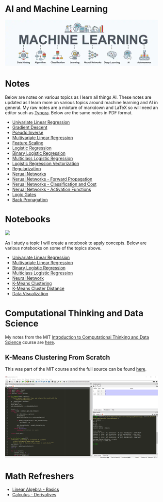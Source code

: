 # AI and Machine Learning

![Machine Learning](images/ml.png)

# Notes

Below are notes on various topics as I learn all things AI. These notes are updated as I learn more on various topics around machine learning and AI in general. My raw notes are a mixture of markdown and LaTeX so will need an editor such as [Typora](https://typora.io/). Below are the same notes in PDF format.

* [Univariate Linear Regression](notes/pdf/1-1-univariate-linear-regression.pdf)
* [Gradient Descent](notes/pdf/1-1-univariate-linear-regression.pdf)
* [Pseudo Inverse](notes/pdf/1-3-pseudo-inverse.pdf)
* [Multivariate Linear Regression](notes/pdf/1-4-multivariate-linear-regression.pdf)
* [Feature Scaling](notes/pdf/2-0-feature-scaling.pdf)
* [Logistic Regression](notes/pdf/4-0-logistic-regrsssion.pdf)
* [Binary Logistic Regression](notes/pdf/4-1-logistic-regression-binary.pdf)
* [Multiclass Logistic Regression](notes/pdf/4-2-logistic-regression-multiclass.pdf)
* [Logistic Regression Vectorization](notes/pdf/4-3-logistic-regression-vectorization.pdf)
* [Regularization](notes/pdf/5-0-regularizaion.pdf)
* [Nerual Networks](notes/pdf/6-0-neural-networks.pdf)
* [Nerual Networks - Forward Propagation](notes/pdf/6-05-forward-propagation.pdf)
* [Nerual Networks - Classification and Cost](notes/pdf/6-10-classification-and-cost.pdf)
* [Nerual Networks - Activation Functions](notes/pdf/6-30-activation-functions.pdf)
* [Logic Gates](notes/pdf/6-40-logic-gates.pdf)
* [Back Propagation](notes/pdf/6-50-back-propagation.pdf)

# Notebooks

![](https://jupyter.org/assets/nav_logo.svg)

As I study a topic I will create a notebook to apply concepts. Below are various notebooks on some of the topics above.

* [Univariate Linear Regression](notebooks/univariate-linear-regression.ipynb)
* [Multivariate Linear Regression](notebooks/multivariate-linear-regression.ipynb)
* [Binary Logistic Regression](notebooks/binary-logistic-regression.ipynb)
* [Multiclass Logistic Regression](notebooks/multiclass-logistic-regression.ipynb)
* [Neural Network](notebooks/neural-network.ipynb)
* [K-Means Clustering](notebooks/clustering-kmeans.ipynb)
* [K-Means Cluster Distance](notebooks/cluster-distance.ipynb)
* [Data Visualization](notebooks/data-visualization.ipynb)

# Computational Thinking and Data Science

My notes from the MIT [Introduction to Computational Thinking and Data Science](https://ocw.mit.edu/courses/electrical-engineering-and-computer-science/6-0002-introduction-to-computational-thinking-and-data-science-fall-2016/) course are [here](notes/pdf/99-2-comp-thinking-data-science.pdf).

## K-Means Clustering From Scratch

This was part of the MIT course and the full source can be found [here](/python/kmeans).

![Spyder](images/spyder.png)

# Math Refreshers

* [Linear Algebra - Basics](notes/pdf/99-0-linear-algebra.pdf)
* [Calculus - Derivatives](notes/pdf/99-2-calculus-derivative.pdf)
